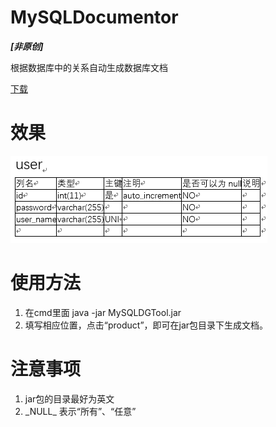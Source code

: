 # MySQLDocumentor
***[非原创]***

根据数据库中的关系自动生成数据库文档

[下载](https://raw.githubusercontent.com/xdkxlk/MySQLDocumentor/master/trunk/MySQLDGTool.jar)
# 效果
![img](img/img.png)
# 使用方法
1. 在cmd里面
   java -jar MySQLDGTool.jar
2. 填写相应位置，点击“product”，即可在jar包目录下生成文档。
# 注意事项
1. jar包的目录最好为英文
2. \_NULL\_ 表示“所有”、“任意”
